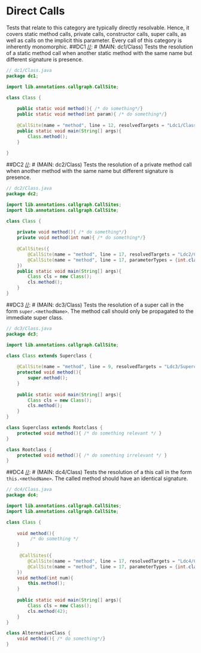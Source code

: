 # Direct Calls
Tests that relate to this category are typically directly resolvable.
Hence, it covers static method calls, private calls, constructor calls, super calls, as well as
calls on the implicit this parameter. Every call of this category is inherently monomorphic.
##DC1
[//]: # (MAIN: dc1/Class)
Tests the resolution of a static method call when another static method with the same name but
different signature is presence.
```java
// dc1/Class.java
package dc1;

import lib.annotations.callgraph.CallSite;

class Class {
    
    public static void method(){ /* do something*/}
    public static void method(int param){ /* do something*/}
    
    @CallSite(name = "method", line = 12, resolvedTargets = "Ldc1/Class;")
    public static void main(String[] args){
        Class.method();
    }
    
}
```
[//]: # (END)

##DC2
[//]: # (MAIN: dc2/Class)
Tests the resolution of a private method call when another method with the same name but
different signature is presence.
```java
// dc2/Class.java
package dc2;

import lib.annotations.callgraph.CallSites;
import lib.annotations.callgraph.CallSite;

class Class {
    
    private void method(){ /* do something*/}
    private void method(int num){ /* do something*/}
    
    @CallSites({
        @CallSite(name = "method", line = 17, resolvedTargets = "Ldc2/Class;"),
        @CallSite(name = "method", line = 17, parameterTypes = {int.class}, resolvedTargets = "Ldc2/Class;", prohibitedTargets = "Ldc2/Class;"),
    })
    public static void main(String[] args){
        Class cls = new Class();
        cls.method();
    }
}
```
[//]: # (END)

##DC3
[//]: # (MAIN: dc3/Class)
Tests the resolution of a super call in the form ```super.<methodName>```. The method call should
only be propagated to the immediate super class.
```java
// dc3/Class.java
package dc3;

import lib.annotations.callgraph.CallSite;

class Class extends Superclass {
    
    @CallSite(name = "method", line = 9, resolvedTargets = "Ldc3/Superclass;", prohibitedTargets = "Ldc3/Rootclass;")
    protected void method(){ 
        super.method(); 
    }
    
    public static void main(String[] args){
        Class cls = new Class();
        cls.method();
    }
}

class Superclass extends Rootclass {
    protected void method(){ /* do something relevant */ }
}

class Rootclass {
    protected void method(){ /* do something irrelevant */ }
}
```
[//]: # (END)

##DC4
[//]: # (MAIN: dc4/Class)
Tests the resolution of a this call in the form ```this.<methodName>```. The called method should
have an identical signature.
```java
// dc4/Class.java
package dc4;

import lib.annotations.callgraph.CallSites;
import lib.annotations.callgraph.CallSite;

class Class {
    
    void method(){ 
         /* do something */
    }
    
     @CallSites({
        @CallSite(name = "method", line = 17, resolvedTargets = "Ldc4/Class;", prohibitedTargets = "Ldc4/AlternativeClass;"),
        @CallSite(name = "method", line = 17, parameterTypes = {int.class}, prohibitedTargets = "Ldc4/Class;")
    })
    void method(int num){
        this.method();
    }
    
    public static void main(String[] args){
        Class cls = new Class();
        cls.method(42);
    }
}

class AlternativeClass {
    void method(){ /* do something*/}
}
```
[//]: # (END)